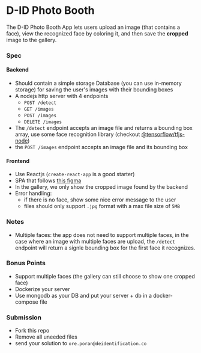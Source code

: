 # D-ID Photo Booth
The D-ID Photo Booth App lets users upload an image (that contains a face), view the recognized face by coloring it, and then save the **cropped** image to the gallery.

### Spec

#### Backend
* Should contain a simple storage Database (you can use in-memory storage) for saving the user's images with their bounding boxes
* A nodejs http server with 4 endpoints
    - `POST /detect`
    - `GET /images`
    - `POST /images`
    - `DELETE /images`
* The `/detect` endpoint accepts an image file and returns a bounding box array, use some face recognition library (checkout [@tensorflow/tfjs-node](@tensorflow/tfjs-node))
* the `POST /images` endpoint accepts an image file and its bounding box
#### Frontend
* Use Reactjs (`create-react-app` is a good starter)
* SPA that follows [this figma](https://www.figma.com/file/XeFkEaGnk30P96om1217P7/Face-Recognition-Gallery-App?node-id=0%3A1)
* In the gallery, we only show the cropped image found by the backend
* Error handling: 
    - if there is no face, show some nice error message to the user
    - files should only support `.jpg` format with a max file size of `5MB`


### Notes
* Multiple faces: the app does not need to support multiple faces, in the case where an image with multiple faces are upload, the `/detect` endpoint will return a signle bounding box for the first face it recognizes.


### Bonus Points
* Support multiple faces (the gallery can still choose to show one cropped face)
* Dockerize your server
* Use mongodb as your DB and put your server + db in a docker-compose file

### Submission
- Fork this repo 
- Remove all uneeded files
- send your solution to `ore.poran@deidentification.co`